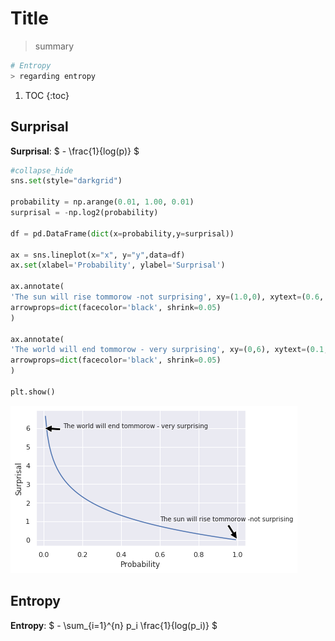 # Title
> summary


```python
# Entropy
> regarding entropy
```

1. TOC
{:toc}

## Surprisal

**Surprisal**: $ - \frac{1}{log(p)} $

```python
#collapse_hide
sns.set(style="darkgrid")

probability = np.arange(0.01, 1.00, 0.01)
surprisal = -np.log2(probability)

df = pd.DataFrame(dict(x=probability,y=surprisal))

ax = sns.lineplot(x="x", y="y",data=df)
ax.set(xlabel='Probability', ylabel='Surprisal')

ax.annotate(
'The sun will rise tommorow -not surprising', xy=(1.0,0), xytext=(0.6, 1),size='small',
arrowprops=dict(facecolor='black', shrink=0.05)
)

ax.annotate(
'The world will end tommorow - very surprising', xy=(0,6), xytext=(0.1,6),size='small',
arrowprops=dict(facecolor='black', shrink=0.05)
)

plt.show()
```


![png](/images/cross_entropy_files/output_4_0.png)


## Entropy

**Entropy**: $ - \sum_{i=1}^{n} p_i \frac{1}{log(p_i)} $
